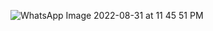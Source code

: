 ![WhatsApp Image 2022-08-31 at 11 45 51 PM](https://user-images.githubusercontent.com/100460360/190231716-3884a2db-d6ab-46de-a70a-3716b827fa5d.jpeg)
